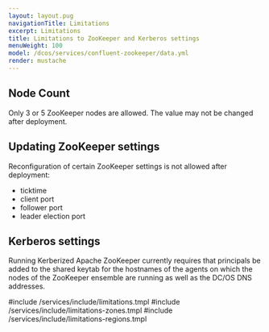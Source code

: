 ```yaml
---
layout: layout.pug
navigationTitle: Limitations
excerpt: Limitations
title: Limitations to ZooKeeper and Kerberos settings
menuWeight: 100
model: /dcos/services/confluent-zookeeper/data.yml
render: mustache
---
```


## Node Count

Only 3 or 5 ZooKeeper nodes are allowed. The value may not be changed after deployment.

## Updating ZooKeeper settings
Reconfiguration of certain ZooKeeper settings is not allowed after deployment:
- ticktime
- client port
- follower port
- leader election port

## Kerberos settings

Running Kerberized Apache ZooKeeper currently requires that principals be added to the shared keytab for the hostnames of the agents on which the nodes of the ZooKeeper ensemble are running as well as the DC/OS DNS addresses.

#include /services/include/limitations.tmpl
#include /services/include/limitations-zones.tmpl
#include /services/include/limitations-regions.tmpl
